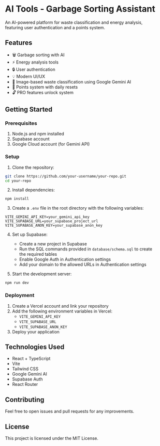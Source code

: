 # AI Tools - Garbage Sorting Assistant

An AI-powered platform for waste classification and energy analysis, featuring user authentication and a points system.

## Features

- 🗑️ Garbage sorting with AI
- ⚡ Energy analysis tools
- 🔒 User authentication
- 💡 Modern UI/UX
- 📸 Image-based waste classification using Google Gemini AI
- 🔄 Points system with daily resets
- 🔓 PRO features unlock system

## Getting Started

### Prerequisites
1. Node.js and npm installed
2. Supabase account
3. Google Cloud account (for Gemini API)

### Setup
1. Clone the repository:
```bash
git clone https://github.com/your-username/your-repo.git
cd your-repo
```

2. Install dependencies:
```bash
npm install
```

3. Create a `.env` file in the root directory with the following variables:
```env
VITE_GEMINI_API_KEY=your_gemini_api_key
VITE_SUPABASE_URL=your_supabase_project_url
VITE_SUPABASE_ANON_KEY=your_supabase_anon_key
```

4. Set up Supabase:
   - Create a new project in Supabase
   - Run the SQL commands provided in `database/schema.sql` to create the required tables
   - Enable Google Auth in Authentication settings
   - Add your domain to the allowed URLs in Authentication settings

5. Start the development server:
```bash
npm run dev
```

### Deployment
1. Create a Vercel account and link your repository
2. Add the following environment variables in Vercel:
   - `VITE_GEMINI_API_KEY`
   - `VITE_SUPABASE_URL`
   - `VITE_SUPABASE_ANON_KEY`
3. Deploy your application

## Technologies Used

- React + TypeScript
- Vite
- Tailwind CSS
- Google Gemini AI
- Supabase Auth
- React Router

## Contributing

Feel free to open issues and pull requests for any improvements.

## License
This project is licensed under the MIT License. 